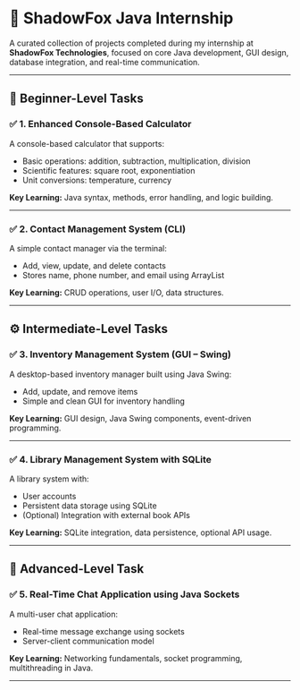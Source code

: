 # 🦊 ShadowFox Java Internship

A curated collection of projects completed during my internship at **ShadowFox Technologies**, focused on core Java development, GUI design, database integration, and real-time communication.

---

## 🔰 Beginner-Level Tasks

### ✅ 1. Enhanced Console-Based Calculator  
A console-based calculator that supports:
- Basic operations: addition, subtraction, multiplication, division  
- Scientific features: square root, exponentiation  
- Unit conversions: temperature, currency  

**Key Learning:** Java syntax, methods, error handling, and logic building.

---

### ✅ 2. Contact Management System (CLI)  
A simple contact manager via the terminal:
- Add, view, update, and delete contacts  
- Stores name, phone number, and email using ArrayList  

**Key Learning:** CRUD operations, user I/O, data structures.

---

## ⚙️ Intermediate-Level Tasks

### ✅ 3. Inventory Management System (GUI – Swing)  
A desktop-based inventory manager built using Java Swing:
- Add, update, and remove items  
- Simple and clean GUI for inventory handling  

**Key Learning:** GUI design, Java Swing components, event-driven programming.

---

### ✅ 4. Library Management System with SQLite  
A library system with:
- User accounts  
- Persistent data storage using SQLite  
- (Optional) Integration with external book APIs  

**Key Learning:** SQLite integration, data persistence, optional API usage.

---

## 🚀 Advanced-Level Task

### ✅ 5. Real-Time Chat Application using Java Sockets  
A multi-user chat application:
- Real-time message exchange using sockets  
- Server-client communication model  

**Key Learning:** Networking fundamentals, socket programming, multithreading in Java.

---
